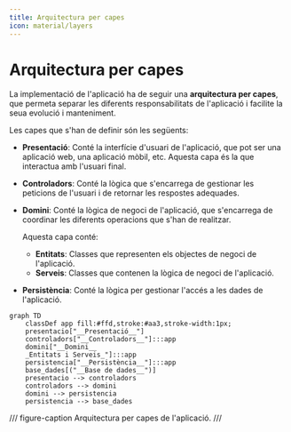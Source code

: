 ```yaml
---
title: Arquitectura per capes
icon: material/layers
---
```


# Arquitectura per capes
La implementació de l'aplicació ha de seguir una __arquitectura per capes__,
que permeta separar les diferents responsabilitats de l'aplicació i facilite
la seua evolució i manteniment.

Les capes que s'han de definir són les següents:

- __Presentació__: Conté la interfície d'usuari de l'aplicació, que pot ser una
    aplicació web, una aplicació mòbil, etc. Aquesta capa és la que interactua
    amb l'usuari final.

- __Controladors__: Conté la lògica que s'encarrega de gestionar les peticions
    de l'usuari i de retornar les respostes adequades.

- __Domini__: Conté la lògica de negoci de l'aplicació, que s'encarrega de
    coordinar les diferents operacions que s'han de realitzar.

    Aquesta capa conté:

    - __Entitats__: Classes que representen els objectes de negoci de l'aplicació.
    - __Serveis__: Classes que contenen la lògica de negoci de l'aplicació.

- __Persistència__: Conté la lògica per gestionar l'accés a les dades de l'aplicació.

```mermaid
graph TD
    classDef app fill:#ffd,stroke:#aa3,stroke-width:1px;
    presentacio["__Presentació__"]
    controladors["__Controladors__"]:::app
    domini["__Domini__
    _Entitats i Serveis_"]:::app
    persistencia["__Persistència__"]:::app
    base_dades[("__Base de dades__")]
    presentacio --> controladors
    controladors --> domini
    domini --> persistencia
    persistencia --> base_dades
```
/// figure-caption
Arquitectura per capes de l'aplicació.
///
